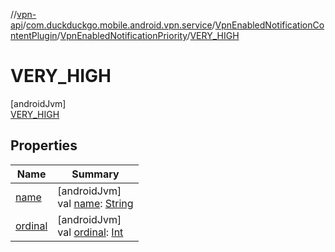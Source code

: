 //[vpn-api](../../../../../index.md)/[com.duckduckgo.mobile.android.vpn.service](../../../index.md)/[VpnEnabledNotificationContentPlugin](../../index.md)/[VpnEnabledNotificationPriority](../index.md)/[VERY_HIGH](index.md)

# VERY_HIGH

[androidJvm]\
[VERY_HIGH](index.md)

## Properties

| Name | Summary |
|---|---|
| [name](../../../../com.duckduckgo.mobile.android.vpn.state/-vpn-state-monitor/-vpn-stop-reason/-r-e-s-t-a-r-t/index.md#-372974862%2FProperties%2F165046441) | [androidJvm]<br>val [name](../../../../com.duckduckgo.mobile.android.vpn.state/-vpn-state-monitor/-vpn-stop-reason/-r-e-s-t-a-r-t/index.md#-372974862%2FProperties%2F165046441): [String](https://kotlinlang.org/api/latest/jvm/stdlib/kotlin/-string/index.html) |
| [ordinal](../../../../com.duckduckgo.mobile.android.vpn.state/-vpn-state-monitor/-vpn-stop-reason/-r-e-s-t-a-r-t/index.md#-739389684%2FProperties%2F165046441) | [androidJvm]<br>val [ordinal](../../../../com.duckduckgo.mobile.android.vpn.state/-vpn-state-monitor/-vpn-stop-reason/-r-e-s-t-a-r-t/index.md#-739389684%2FProperties%2F165046441): [Int](https://kotlinlang.org/api/latest/jvm/stdlib/kotlin/-int/index.html) |
